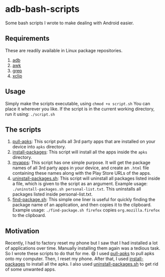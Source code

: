 # adb-bash-scripts

Some bash scripts I wrote to make dealing with Android easier.

## Requirements

These are readily available in Linux package repositories.
1. [adb](https://developer.android.com/studio/command-line/adb)
2. [awk](https://www.gnu.org/software/gawk/)
3. [grep](https://www.gnu.org/software/grep/)
4. [xclip](https://github.com/astrand/xclip)

## Usage

Simply make the scripts executable, using
`chmod +x script.sh`
You can place it wherever you like. If the script is in the current working directory, run it using:
`./script.sh`

## The scripts

1. [pull-apks](./pull-apks.sh): This script pulls all 3rd party apps that are installed on your device into `apks` directory.
2. [install-packages](./install-packages.sh): This script will install all the apps inside the `apks` directory.
3. [myapps](./myapps.sh): This script has one simple purpose. It will get the package names of all 3rd party apps in your device, and create an `.html` file containing these names along with the Play Store URLs of the apps.
4. [uninstall-packages.sh](./uninstall-packages.sh): This script will uninstall all packages listed inside a file, which is given to the script as an argument. Example usage:
`./uninstall-packages.sh personal-list.txt`. This uninstalls all packages listed inside personal-list.txt.
5. [find-package.sh](./find-package.sh): This simple one liner is useful for quickly finding the package name of an application, and then copies it to the clipboard. Example usage:
`./find-package.sh firefox` copies `org.mozilla.firefox` to the clipboard.

## Motivation

Recently, I had to factory reset my phone but I saw that I had installed a lot of applications over time. Manually installing them again was a tedious task. So I wrote these scripts to do that for me. 😄
I used [pull-apks](./pull-apks.sh) to pull apks onto my computer. Then, I reset my phone. After that, I used [install-packages](./install-packages.sh) to install all the apks. I also used [uninstall-packages.sh](./uninstall-packages.sh) to get rid of some unwanted apps.
